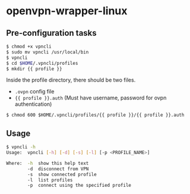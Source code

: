 # openvpn-wrapper-linux

## Pre-configuration tasks
```bash
$ chmod +x vpncli
$ sudo mv vpncli /usr/local/bin
$ vpncli
$ cd $HOME/.vpncli/profiles
$ mkdir {{ profile }}
```


Inside the profile directory, there should be two files.
  - `.ovpn` config file
  - `{{ profile }}.auth` (Must have username, password for ovpn authentication)

`$ chmod 600 $HOME/.vpncli/profiles/{{ profile }}/{{ profile }}.auth`

## Usage
```bash
$ vpncli -h
Usage:  vpncli [-h] [-d] [-s] [-l] [-p <PROFILE_NAME>]

Where:  -h  show this help text
        -d  disconnect from VPN
        -s  show connected profile
        -l  list profiles
        -p  connect using the specified profile

```
 
